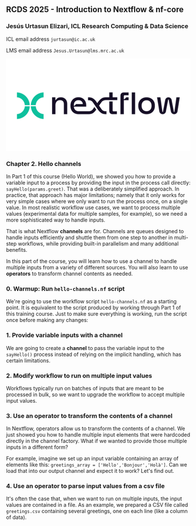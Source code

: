 ## RCDS 2025 - Introduction to Nextflow & nf-core

### Jesús Urtasun Elizari, ICL Research Computing & Data Science

ICL email address `jurtasun@ic.ac.uk`

LMS email address `Jesus.Urtasun@lms.mrc.ac.uk`

<img src="/readme_figures/nextflow-logo.png">

### Chapter 2. Hello channels

In Part 1 of this course (Hello World), we showed you how to provide a variable input to a process by providing the input in the process call directly: `sayHello(params.greet)`. That was a deliberately simplified approach. In practice, that approach has major limitations; namely that it only works for very simple cases where we only want to run the process once, on a single value. In most realistic workflow use cases, we want to process multiple values (experimental data for multiple samples, for example), so we need a more sophisticated way to handle inputs.

That is what Nextflow **channels** are for. Channels are queues designed to handle inputs efficiently and shuttle them from one step to another in multi-step workflows, while providing built-in parallelism and many additional benefits.

In this part of the course, you will learn how to use a channel to handle multiple inputs from a variety of different sources. You will also learn to use **operators** to transform channel contents as needed.

### 0. Warmup: Run `hello-channels.nf` script

We're going to use the workflow script `hello-channels.nf` as a starting point. It is equivalent to the script produced by working through Part 1 of this training course. Just to make sure everything is working, run the script once before making any changes:

### 1. Provide variable inputs with a channel

We are going to create a **channel** to pass the variable input to the `sayHello()` process instead of relying on the implicit handling, which has certain limitations.

### 2. Modify workflow to run on multiple input values

Workflows typically run on batches of inputs that are meant to be processed in bulk, so we want to upgrade the workflow to accept multiple input values.

### 3. Use an operator to transform the contents of a channel

In Nextflow, operators allow us to transform the contents of a channel. We just showed you how to handle multiple input elements that were hardcoded directly in the channel factory. What if we wanted to provide those multiple inputs in a different form?

For example, imagine we set up an input variable containing an array of elements like this: `greetings_array = ['Hello','Bonjour','Holà']`. Can we load that into our output channel and expect it to work? Let's find out. 

### 4. Use an operator to parse input values from a csv file

It's often the case that, when we want to run on multiple inputs, the input values are contained in a file. As an example, we prepared a CSV file called `greetings.csv` containing several greetings, one on each line (like a column of data).